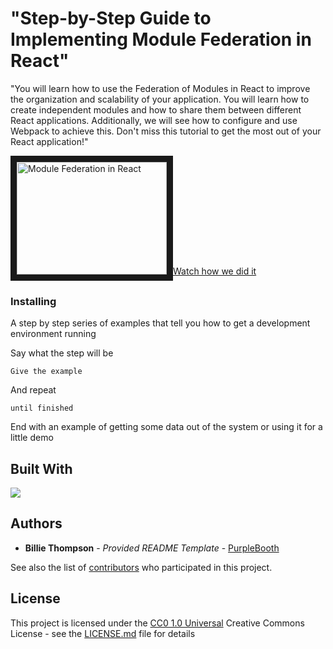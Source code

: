 # "Step-by-Step Guide to Implementing Module Federation in React"

"You will learn how to use the Federation of Modules in React to improve the organization and scalability of your application. You will learn how to create independent modules and how to share them between different React applications. Additionally, we will see how to configure and use Webpack to achieve this. Don't miss this tutorial to get the most out of your React application!"

<a href="https://www.youtube.com/watch?v=4lxR_mv8Sgs" target="_blank">
<img src="https://i3.ytimg.com/vi/4lxR_mv8Sgs/maxresdefault.jpg" 
alt="Module Federation in React" width="240" height="180" border="10" />Watch how we did it</a>

### Installing

A step by step series of examples that tell you how to get a development
environment running

Say what the step will be

    Give the example

And repeat

    until finished

End with an example of getting some data out of the system or using it
for a little demo

## Built With

[![](https://i3.ytimg.com/vi/4lxR_mv8Sgs/maxresdefault.jpg)](https://www.youtube.com/watch?v=4lxR_mv8Sgs)

## Authors

- **Billie Thompson** - _Provided README Template_ -
  [PurpleBooth](https://github.com/PurpleBooth)

See also the list of
[contributors](https://github.com/PurpleBooth/a-good-readme-template/contributors)
who participated in this project.

## License

This project is licensed under the [CC0 1.0 Universal](LICENSE.md)
Creative Commons License - see the [LICENSE.md](LICENSE.md) file for
details
